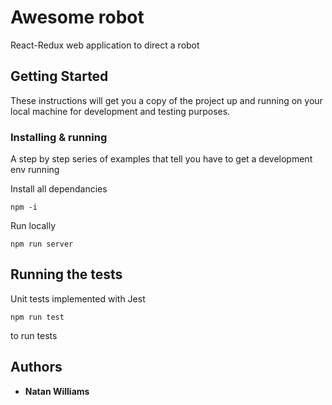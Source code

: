 # Awesome robot

React-Redux web application to direct a robot

## Getting Started

These instructions will get you a copy of the project up and running on your local machine for development and testing purposes. 

### Installing & running

A step by step series of examples that tell you have to get a development env running

Install all dependancies

```
npm -i
```

Run locally 

```
npm run server
```

## Running the tests

Unit tests implemented with Jest

```
npm run test
```

to run tests
## Authors

* **Natan Williams**